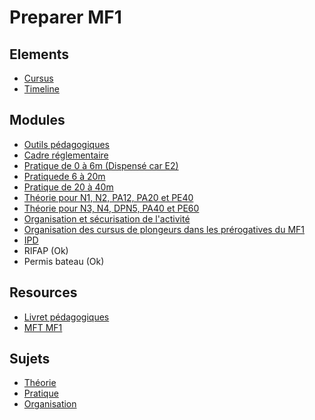 # Preparer MF1

## Elements
* [Cursus](cursus.md)
* [Timeline](timeline.md)

## Modules
* [Outils pédagogiques](modules/outils.md)
* [Cadre réglementaire](modules/reglementaire.md)
* [Pratique de 0 à 6m (Dispensé car E2)](modules/pratiques0-6.md)
* [Pratiquede 6 à 20m](modules/pratiques20-40.md)
* [Pratique de 20 à 40m](modules/pratiques20-40.md)
* [Théorie pour N1, N2, PA12, PA20 et PE40](modules/theorien1-n2.md)
* [Théorie pour N3, N4, DPN5, PA40 et PE60](modules/theorien3-pe60.md)
* [Organisation et sécurisation de l'activité](modules/orga-secu.md)
* [Organisation des cursus de plongeurs dans les prérogatives du MF1](modules/cursus.md)
* [IPD](modules/ipd.md)
* RIFAP (Ok)
* Permis bateau (Ok)

## Resources
* [Livret pédagogiques](resources/livret-peda-mf1.pdf)
* [MFT MF1](resources/mf1.pdf)

## Sujets
* [Théorie](sujets/Sujets-MF1-Theorie-2025.pdf)
* [Pratique](sujets/Sujets-MF1-Pratique-2025.pdf)
* [Organisation](sujets/Sujets-MF1-Organisationnelle-2025.pdf)


